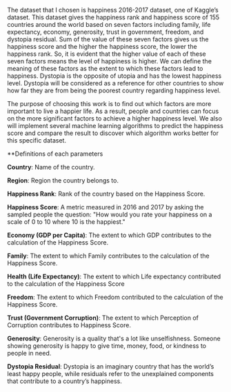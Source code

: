 The dataset that I chosen is happiness 2016-2017 dataset, one of Kaggle’s dataset. This dataset gives the happiness rank and happiness score of 155 countries around the world based on seven factors including family, life expectancy, economy, generosity, trust in government, freedom, and dystopia residual. Sum of the value of these seven factors gives us the happiness score and the higher the happiness score, the lower the happiness rank. So, it is evident that the higher value of each of these seven factors means the level of happiness is higher. We can define the meaning of these factors as the extent to which these factors lead to happiness. Dystopia is the opposite of utopia and has the lowest happiness level. Dystopia will be considered as a reference for other countries to show how far they are from being the poorest country regarding happiness level.

The purpose of choosing this work is to find out which factors are more important to live a happier life. As a result, people and countries can focus on the more significant factors to achieve a higher happiness level. We also will implement several machine learning algorithms to predict the happiness score and compare the result to discover which algorithm works better for this specific dataset.


**Definitions of each parameters

**Country**: Name of the country.

**Region**: Region the country belongs to.

**Happiness Rank**: Rank of the country based on the Happiness Score.

**Happiness Score**: A metric measured in 2016 and 2017 by asking the sampled people the question: "How would you rate your happiness on a scale of 0 to 10 where 10 is the happiest."

**Economy (GDP per Capita)**: The extent to which GDP contributes to the calculation of the Happiness Score.

**Family**: The extent to which Family contributes to the calculation of the Happiness Score.

**Health (Life Expectancy)**: The extent to which Life expectancy contributed to the calculation of the Happiness Score

**Freedom**: The extent to which Freedom contributed to the calculation of the Happiness Score.

**Trust (Government Corruption)**: The extent to which Perception of Corruption contributes to Happiness Score.

**Generosity**: Generosity is a quality that's a lot like unselfishness. Someone showing generosity is happy to give time, money, food, or kindness to people in need.

**Dystopia Residual**: Dystopia is an imaginary country that has the world’s least happy people, while residuals refer to the unexplained components that contribute to a country’s happiness.
